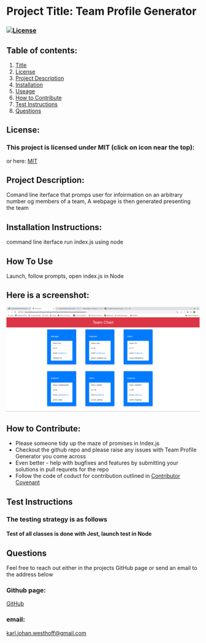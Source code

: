 
  # Project Title: Team Profile Generator 
  ### [![License](https://img.shields.io/badge/License-MIT-yellow.svg)](https://opensource.org/licenses/MIT)
  
  ## Table of contents:
  1. [Title](#Project-Title)
  1. [License](#License)
  1. [Project Description](#Project-Description)
  1. [Installation](#Installation-Instructions)
  1. [Useage](#How-To-Use)
  1. [How to Contribute](#How-to-Contribute)
  1. [Test Instructions](#Test-Instructions)
  1. [Questions](#Questions)

  ## License: 
  ### This project is licensed under MIT (click on icon near the top):
  or here: [MIT](https://opensource.org/licenses/MIT)
 

  ## Project Description:
  Comand line iterface that promps user for infoirmation on an arbitrary number og members of a team, A webpage is then generated presenting the team
  ## Installation Instructions:
  command line iterface run index.js using node
  ## How To Use
  Launch, follow prompts, open index.js in Node

  ## Here is a screenshot:
  ![screendump](./img/Screenshot.png)

  ## How to Contribute:
  * Please someone tidy up the maze of promises in Index.js
  * Checkout the github repo and please raise any issues with Team Profile Generator you come across 
  * Even better - help with bugfixes and features by submitting your solutions in pull requrets for the repo
  * Follow the code of coduct for contribution outlined in [Contributor Covenant](https://www.contributor-covenant.org/) 
  ## Test Instructions
  ### The testing strategy is as follows
  #### Test of all classes is done with Jest, launch test in Node
  
  ## Questions
  Feel free to reach out either in the projects GitHub page or send an email to the address below
  ### Github page:
  [GitHub](https://github.com/KJWesthoff/TeamProfileGeneratior)
  ### email:
  [karl.johan.westhoff@gmail.com](mailto:karl.johan.westhoff@gmail.com) 
